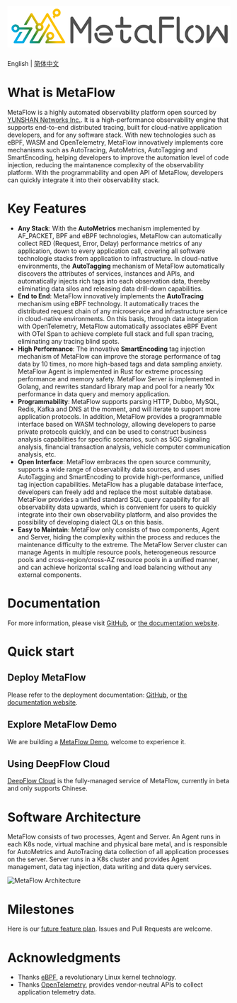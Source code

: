 ![MetaFlow](./docs/metaflow-logo.svg)
=====================================

English | [简体中文](./README-CN.md)

# What is MetaFlow

MetaFlow is a highly automated observability platform open sourced by [YUNSHAN Networks Inc.](https://yunshan.net). It is a high-performance observability engine that supports end-to-end distributed tracing, built for cloud-native application developers, and for any software stack. With new technologies such as eBPF, WASM and OpenTelemetry, MetaFlow innovatively implements core mechanisms such as AutoTracing, AutoMetrics, AutoTagging and SmartEncoding, helping developers to improve the automation level of code injection, reducing the maintanence complexity of the observability platform. With the programmability and open API of MetaFlow, developers can quickly integrate it into their observability stack.

# Key Features

- **Any Stack**: With the **AutoMetrics** mechanism implemented by AF\_PACKET, BPF and eBPF technologies, MetaFlow can automatically collect RED (Request, Error, Delay) performance metrics of any application, down to every application call, covering all software technologie stacks from application to infrastructure. In cloud-native environments, the **AutoTagging** mechanism of MetaFlow automatically discovers the attributes of services, instances and APIs, and automatically injects rich tags into each observation data, thereby eliminating data silos and releasing data drill-down capabilities.
- **End to End**: MetaFlow innovatively implements the **AutoTracing** mechanism using eBPF technology. It automatically traces the distributed request chain of any microservice and infrastructure service in cloud-native environments. On this basis, through data integration with OpenTelemetry, MetaFlow automatically associates eBPF Event with OTel Span to achieve complete full stack and full span tracing, eliminating any tracing blind spots.
- **High Performance**: The innovative **SmartEncoding** tag injection mechanism of MetaFlow can improve the storage performance of tag data by 10 times, no more high-based tags and data sampling anxiety. MetaFlow Agent is implemented in Rust for extreme processing performance and memory safety. MetaFlow Server is implemented in Golang, and rewrites standard library map and pool for a nearly 10x performance in data query and memory application.
- **Programmability**: MetaFlow supports parsing HTTP, Dubbo, MySQL, Redis, Kafka and DNS at the moment, and will iterate to support more application protocols. In addition, MetaFlow provides a programmable interface based on WASM technology, allowing developers to parse private protocols quickly, and can be used to construct business analysis capabilities for specific scenarios, such as 5GC signaling analysis, financial transaction analysis, vehicle computer communication analysis, etc.
- **Open Interface**: MetaFlow embraces the open source community, supports a wide range of observability data sources, and uses AutoTagging and SmartEncoding to provide high-performance, unified tag injection capabilities. MetaFlow has a plugable database interface, developers can freely add and replace the most suitable database. MetaFlow provides a unified standard SQL query capability for all observability data upwards, which is convenient for users to quickly integrate into their own observability platform, and also provides the possibility of developing dialect QLs on this basis.
- **Easy to Maintain**: MetaFlow only consists of two components, Agent and Server, hiding the complexity within the process and reduces the maintenance difficulty to the extreme. The MetaFlow Server cluster can manage Agents in multiple resource pools, heterogeneous resource pools and cross-region/cross-AZ resource pools in a unified manner, and can achieve horizontal scaling and load balancing without any external components.

# Documentation

For more information, please visit [GitHub](https://github.com/metaflowys/docs), or [the documentation website](https://deepflow.yunshan.net/metaflow-docs/).

# Quick start

## Deploy MetaFlow

Please refer to the deployment documentation: [GitHub](https://github.com/metaflowys/docs/tree/main/02-install), or [the documentation website](https://deepflow.yunshan.net/metaflow-docs/install/all-in-one/).

## Explore MetaFlow Demo

We are building a [MetaFlow Demo](https://demo.metaflow.yunshan.net/), welcome to experience it.

## Using DeepFlow Cloud

[DeepFlow Cloud](https://deepflow.yunshan.net/) is the fully-managed service of MetaFlow, currently in beta and only supports Chinese.

# Software Architecture

MetaFlow consists of two processes, Agent and Server. An Agent runs in each K8s node, virtual machine and physical bare metal, and is responsible for AutoMetrics and AutoTracing data collection of all application processes on the server. Server runs in a K8s cluster and provides Agent management, data tag injection, data writing and data query services.

![MetaFlow Architecture](./docs/metaflow-architecture.png)

# Milestones

Here is our [future feature plan](https://github.com/metaflowys/docs/blob/main/01-about/04-milestone.md). Issues and Pull Requests are welcome.

# Acknowledgments

- Thanks [eBPF](https://ebpf.io/), a revolutionary Linux kernel technology.
- Thanks [OpenTelemetry](https://opentelemetry.io/), provides vendor-neutral APIs to collect application telemetry data.
